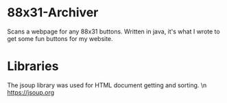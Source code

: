 # 88x31-Archiver
Scans a webpage for any 88x31 buttons. Written in java, it's what I wrote to get some fun buttons for my website.

# Libraries
The jsoup library was used for HTML document getting and sorting. \n
https://jsoup.org

